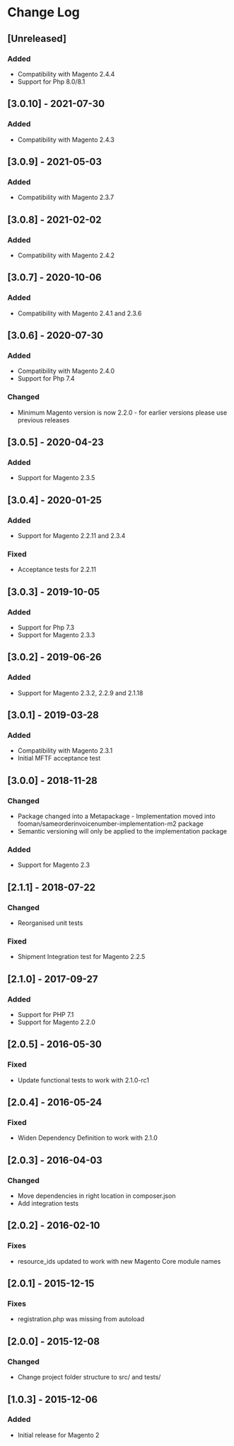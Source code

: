 # Change Log

## [Unreleased]
### Added
- Compatibility with Magento 2.4.4
- Support for Php 8.0/8.1

## [3.0.10] - 2021-07-30
### Added
- Compatibility with Magento 2.4.3

## [3.0.9] - 2021-05-03
### Added
- Compatibility with Magento 2.3.7

## [3.0.8] - 2021-02-02
### Added
- Compatibility with Magento 2.4.2

## [3.0.7] - 2020-10-06
### Added
- Compatibility with Magento 2.4.1 and 2.3.6

## [3.0.6] - 2020-07-30
### Added
- Compatibility with Magento 2.4.0
- Support for Php 7.4
### Changed
- Minimum Magento version is now 2.2.0 - for earlier versions please use previous releases

## [3.0.5] - 2020-04-23
### Added
- Support for Magento 2.3.5

## [3.0.4] - 2020-01-25
### Added
- Support for Magento 2.2.11 and 2.3.4
### Fixed
- Acceptance tests for 2.2.11

## [3.0.3] - 2019-10-05
### Added
- Support for Php 7.3
- Support for Magento 2.3.3

## [3.0.2] - 2019-06-26
### Added
- Support for Magento 2.3.2, 2.2.9 and 2.1.18

## [3.0.1] - 2019-03-28
### Added
- Compatibility with Magento 2.3.1
- Initial MFTF acceptance test

## [3.0.0] - 2018-11-28
### Changed
- Package changed into a Metapackage - Implementation moved into fooman/sameorderinvoicenumber-implementation-m2 package
- Semantic versioning will only be applied to the implementation package
### Added
- Support for Magento 2.3

## [2.1.1] - 2018-07-22
### Changed
- Reorganised unit tests
### Fixed
- Shipment Integration test for Magento 2.2.5

## [2.1.0] - 2017-09-27
### Added
- Support for PHP 7.1
- Support for Magento 2.2.0

## [2.0.5] - 2016-05-30
### Fixed
- Update functional tests to work with 2.1.0-rc1

## [2.0.4] - 2016-05-24
### Fixed
- Widen Dependency Definition to work with 2.1.0

## [2.0.3] - 2016-04-03
### Changed
- Move dependencies in right location in composer.json
- Add integration tests

## [2.0.2] - 2016-02-10
### Fixes
- resource_ids updated to work with new Magento Core module names

## [2.0.1] - 2015-12-15
### Fixes
- registration.php was missing from autoload

## [2.0.0] - 2015-12-08
### Changed
- Change project folder structure to src/ and tests/

## [1.0.3] - 2015-12-06
### Added
- Initial release for Magento 2

